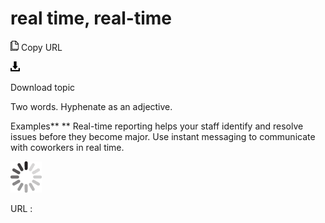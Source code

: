# real time, real-time

![Copy URL](media/real-time/Copy.png)
Copy URL

![Download](media/real-time/Download.png)

Download topic

Two words. Hyphenate as an adjective.

Examples**
** Real-time reporting helps your staff identify and resolve issues before they become major.
Use instant messaging to communicate with coworkers in real time.

![In progress](media/real-time/activity-large.gif)

URL :
